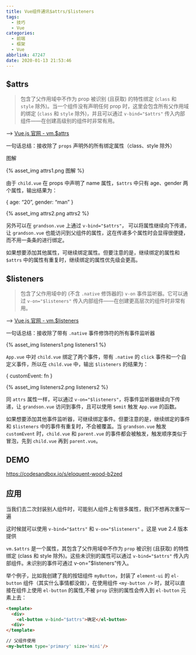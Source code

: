 ```yaml
---
title: Vue组件通讯$attrs/$listeners
tags:
  - 技巧
  - Vue
categories:
  - 前端
  - 框架
  - Vue
abbrlink: 47247
date: 2020-01-13 21:53:46
---
```


## $attrs

> 包含了父作用域中不作为 prop 被识别 (且获取) 的特性绑定 (`class` 和 `style` 除外)。当一个组件没有声明任何 prop 时，这里会包含所有父作用域的绑定 (`class` 和 `style` 除外)，并且可以通过 `v-bind="$attrs"` 传入内部组件——在创建高级别的组件时非常有用。

——> [Vue.js 官网 - vm.$attrs](https://cn.vuejs.org/v2/api/#vm-attrs)

一句话总结：接收除了 `props` 声明外的所有绑定属性（class、style 除外）

<!-- more -->

图解

{% asset_img attrs1.png 图解 %}

由于 `child.vue` 在 props 中声明了 name 属性，`$attrs` 中只有 age、gender 两个属性，输出结果为：

{ age: “20”, gender: “man” }

{% asset_img attrs2.png attrs2 %}

另外可以在 `grandson.vue` 上通过 `v-bind="$attrs"`， 可以将属性继续向下传递，让 `grandson.vue` 也能访问到父组件的属性，这在传递多个属性时会显得很便捷，而不用一条条的进行绑定。

如果想要添加其他属性，可继续绑定属性。但要注意的是，继续绑定的属性和 `$attrs` 中的属性有重复时，继续绑定的属性优先级会更高。

## $listeners

> 包含了父作用域中的 (不含 `.native` 修饰器的) `v-on` 事件监听器。它可以通过 `v-on="$listeners"` 传入内部组件——在创建更高层次的组件时非常有用。

——> [Vue.js 官网 - vm.$listeners](https://cn.vuejs.org/v2/api/#vm-listeners)

一句话总结：接收除了带有 `.native` 事件修饰符的所有事件监听器

{% asset_img listeners1.png listeners1 %}

`App.vue` 中对 `child.vue` 绑定了两个事件，带有 `.native` 的 `click` 事件和一个自定义事件，所以在 `child.vue` 中，输出 `$listeners` 的结果为：

{ customEvent: fn }

{% asset_img listeners2.png listeners2 %}

同 `attrs` 属性一样，可以通过 `v-on="$listeners"`，将事件监听器继续向下传递，让 `grandson.vue` 访问到事件，且可以使用 `$emit` 触发 `App.vue` 的函数。

如果想要添加其他事件监听器，可继续绑定事件。但要注意的是，继续绑定的事件和 `$listeners` 中的事件有重复时，不会被覆盖。当 `grandson.vue` 触发 `customEvent` 时，`child.vue` 和 `parent.vue` 的事件都会被触发，触发顺序类似于冒泡，先到 `child.vue` 再到 `parent.vue`。

## DEMO

https://codesandbox.io/s/eloquent-wood-b2zed

## 应用

当我们去二次封装别人组件时，可能别人组件上有很多属性，我们不想再次重写一遍

这时候就可以使用 `v-bind="$attrs"` 和 `v-on="$listeners"` 。这是 vue 2.4 版本提供

`vm.$attrs` 是一个属性，其包含了父作用域中不作为 `prop` 被识别 (且获取) 的特性绑定 (class 和 style 除外)。这些未识别的属性可以通过 `v-bind="$attrs"` 传入内部组件。未识别的事件可通过 v-on=”$listeners”传入。

举个例子，比如我创建了我的按钮组件 `myButton`，封装了 `element-ui` 的 `el-button` 组件（其实什么事情都没做），在使用组件 `<my-button />` 时，就可以直接在组件上使用 `el-button` 的属性,不被 `prop` 识别的属性会传入到 `el-button` 元素上去：

```html
<template>
  <div>
    <el-button v-bind="$attrs">确定</el-button>
  <div>
</template>

// 父组件使用
<my-button type='primary' size='mini'/>
```
